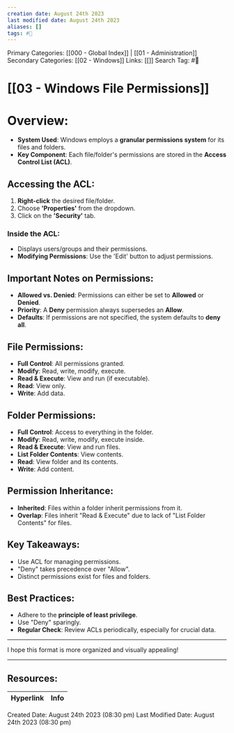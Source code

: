 ```yaml
---
creation date: August 24th 2023
last modified date: August 24th 2023
aliases: []
tags: #📖
---
```


Primary Categories: [[000 - Global Index]] | [[01 - Administration]] 
Secondary Categories: [[02 - Windows]] 
Links: [[]] 
Search Tag: #📖  

# [[03 - Windows File Permissions]]  

# Overview:

- **System Used**: Windows employs a **granular permissions system** for its files and folders.
- **Key Component**: Each file/folder's permissions are stored in the **Access Control List (ACL)**.

## **Accessing the ACL:**

1. **Right-click** the desired file/folder.
2. Choose **'Properties'** from the dropdown.
3. Click on the **'Security'** tab.

### **Inside the ACL:**
- Displays users/groups and their permissions.
- **Modifying Permissions**: Use the 'Edit' button to adjust permissions.

## **Important Notes on Permissions:**

- **Allowed vs. Denied**: Permissions can either be set to **Allowed** or **Denied**.
- **Priority**: A **Deny** permission always supersedes an **Allow**.
- **Defaults**: If permissions are not specified, the system defaults to **deny all**.

## **File Permissions:**

- **Full Control**: All permissions granted.
- **Modify**: Read, write, modify, execute.
- **Read & Execute**: View and run (if executable).
- **Read**: View only.
- **Write**: Add data.

## **Folder Permissions:**

- **Full Control**: Access to everything in the folder.
- **Modify**: Read, write, modify, execute inside.
- **Read & Execute**: View and run files.
- **List Folder Contents**: View contents.
- **Read**: View folder and its contents.
- **Write**: Add content.

## **Permission Inheritance:**

- **Inherited**: Files within a folder inherit permissions from it.
- **Overlap**: Files inherit "Read & Execute" due to lack of "List Folder Contents" for files.

## **Key Takeaways:**

- Use ACL for managing permissions.
- "Deny" takes precedence over "Allow".
- Distinct permissions exist for files and folders.

## **Best Practices:**

- Adhere to the **principle of least privilege**.
- Use "Deny" sparingly.
- **Regular Check**: Review ACLs periodically, especially for crucial data.

---

I hope this format is more organized and visually appealing!



___

## Resources:

| Hyperlink | Info |
| --------- | ---- |


Created Date: August 24th 2023 (08:30 pm) 
Last Modified Date: August 24th 2023 (08:30 pm)

